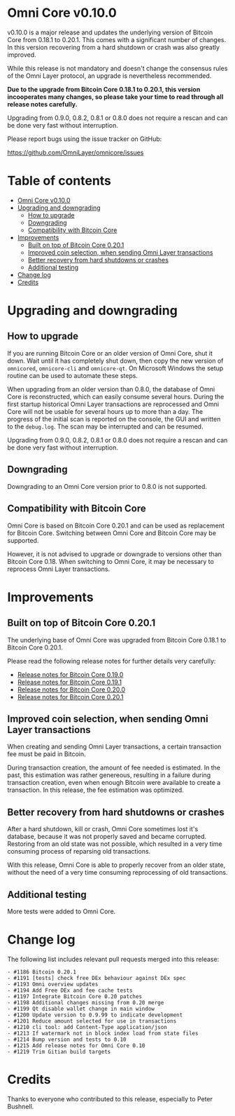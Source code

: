 Omni Core v0.10.0
================

v0.10.0 is a major release and updates the underlying version of Bitcoin Core from 0.18.1 to 0.20.1. This comes with a significant number of changes. In this version recovering from a hard shutdown or crash was also greatly improved.

While this release is not mandatory and doesn't change the consensus rules of the Omni Layer protocol, an upgrade is nevertheless recommended.

**Due to the upgrade from Bitcoin Core 0.18.1 to 0.20.1, this version incooperates many changes, so please take your time to read through all release notes carefully.**

Upgrading from 0.9.0, 0.8.2, 0.8.1 or 0.8.0 does not require a rescan and can be done very fast without interruption.

Please report bugs using the issue tracker on GitHub:

  https://github.com/OmniLayer/omnicore/issues


Table of contents
=================

- [Omni Core v0.10.0](#omni-core-v082)
- [Upgrading and downgrading](#upgrading-and-downgrading)
  - [How to upgrade](#how-to-upgrade)
  - [Downgrading](#downgrading)
  - [Compatibility with Bitcoin Core](#compatibility-with-bitcoin-core)
- [Improvements](#improvements)
  - [Built on top of Bitcoin Core 0.20.1](#built-on-top-of-bitcoin-core-0201)
  - [Improved coin selection, when sending Omni Layer transactions](#improved-coin-selection-when-sending-omni-layer-transactions)
  - [Better recovery from hard shutdowns or crashes](#better-recovery-from-hard-shutdowns-or-crashes)
  - [Additional testing](#additional-testing)
- [Change log](#change-log)
- [Credits](#credits)


Upgrading and downgrading
=========================

How to upgrade
--------------

If you are running Bitcoin Core or an older version of Omni Core, shut it down. Wait until it has completely shut down, then copy the new version of `omnicored`, `omnicore-cli` and `omnicore-qt`. On Microsoft Windows the setup routine can be used to automate these steps.

When upgrading from an older version than 0.8.0, the database of Omni Core is reconstructed, which can easily consume several hours. During the first startup historical Omni Layer transactions are reprocessed and Omni Core will not be usable for several hours up to more than a day. The progress of the initial scan is reported on the console, the GUI and written to the `debug.log`. The scan may be interrupted and can be resumed.

Upgrading from 0.9.0, 0.8.2, 0.8.1 or 0.8.0 does not require a rescan and can be done very fast without interruption.

Downgrading
-----------

Downgrading to an Omni Core version prior to 0.8.0 is not supported.

Compatibility with Bitcoin Core
-------------------------------

Omni Core is based on Bitcoin Core 0.20.1 and can be used as replacement for Bitcoin Core. Switching between Omni Core and Bitcoin Core may be supported.

However, it is not advised to upgrade or downgrade to versions other than Bitcoin Core 0.18. When switching to Omni Core, it may be necessary to reprocess Omni Layer transactions.


Improvements
============

Built on top of Bitcoin Core 0.20.1
-----------------------------------

The underlying base of Omni Core was upgraded from Bitcoin Core 0.18.1 to Bitcoin Core 0.20.1.

Please read the following release notes for further details very carefully:

- [Release notes for Bitcoin Core 0.19.0](https://github.com/bitcoin/bitcoin/blob/v0.20.1/doc/release-notes/release-notes-0.19.0.1.md)
- [Release notes for Bitcoin Core 0.19.1](https://github.com/bitcoin/bitcoin/blob/v0.20.1/doc/release-notes/release-notes-0.19.1.md)
- [Release notes for Bitcoin Core 0.20.0](https://github.com/bitcoin/bitcoin/blob/v0.20.0/doc/release-notes.md)
- [Release notes for Bitcoin Core 0.20.1](https://github.com/bitcoin/bitcoin/blob/v0.20.1/doc/release-notes.md)


Improved coin selection, when sending Omni Layer transactions
------------------------------------------------------------

When creating and sending Omni Layer transactions, a certain transaction fee must be paid in Bitcoin.

During transaction creation, the amount of fee needed is estimated. In the past, this estimation was rather genereous, resulting in a failure during transaction creation, even when enough Bitcoin were available to create a transaction. In this release, the fee estimation was optimized.


Better recovery from hard shutdowns or crashes
----------------------------------------------

After a hard shutdown, kill or crash, Omni Core sometimes lost it's database, because it was not properly saved and became corrupted. Restoring from an old state was not possible, which resulted in a very time consuming process of reparsing old transactions.

With this release, Omni Core is able to properly recover from an older state, without the need of a very time consuming reprocessing of old transactions.


Additional testing
----------------

More tests were added to Omni Core.


Change log
==========

The following list includes relevant pull requests merged into this release:

```
- #1186 Bitcoin 0.20.1
- #1191 [tests] check free DEx behaviour against DEx spec
- #1193 Omni overview updates
- #1194 Add Free DEx and fee cache tests
- #1197 Integrate Bitcoin Core 0.20 patches
- #1198 Additional changes missing from 0.20 merge
- #1199 Qt disable wallet change in main window
- #1200 Update version to 0.9.99 to indicate development
- #1201 Reduce amount selected for use in transactions
- #1210 cli tool: add Content-Type application/json
- #1213 If watermark not in block index load from state files
- #1214 Bump version and tests to 0.10
- #1215 Add release notes for Omni Core 0.10
- #1219 Trim Gitian build targets
```


Credits
=======

Thanks to everyone who contributed to this release, especially to Peter Bushnell.
